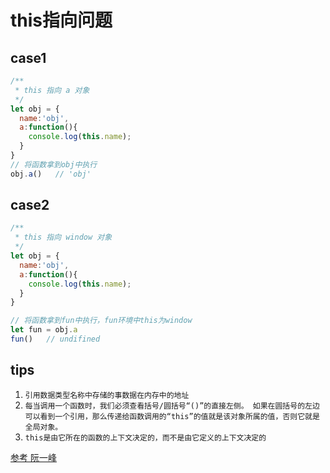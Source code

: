 # this指向问题
## case1
```js
/**
 * this 指向 a 对象
 */
let obj = {
  name:'obj',
  a:function(){
    console.log(this.name);
  }
}
// 将函数拿到obj中执行
obj.a()   // 'obj'
```

## case2
```js
/**
 * this 指向 window 对象
 */
let obj = {
  name:'obj',
  a:function(){
    console.log(this.name);
  }
}

// 将函数拿到fun中执行，fun环境中this为window
let fun = obj.a
fun()   // undifined
```


## tips
1. `引用数据类型名称中存储的事数据在内存中的地址`
2. `每当调用一个函数时，我们必须查看括号/圆括号“()”的直接左侧。 如果在圆括号的左边可以看到一个引用，那么传递给函数调用的“this”的值就是该对象所属的值，否则它就是全局对象。  `
3. `this是由它所在的函数的上下文决定的，而不是由它定义的上下文决定的`

[参考 阮一峰](http://www.ruanyifeng.com/blog/2018/06/javascript-this.html)